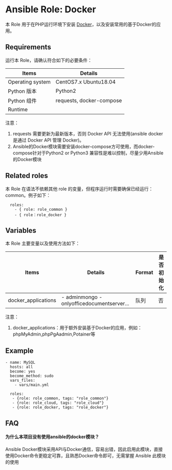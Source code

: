 Ansible Role: Docker
=========

本 Role 用于在PHP运行环境下安装 [Docker](https://www.docker.com/)，以及安装常用的基于Docker的应用。

## Requirements

运行本 Role，请确认符合如下的必要条件：

| **Items**      | **Details** |
| ------------------| ------------------|
| Operating system | CentOS7.x Ubuntu18.04 |
| Python 版本 | Python2  |
| Python 组件 |  requests, docker-compose  |
| Runtime |  |

注意： 
1. requests 需要更新为最新版本，否则 Docker API 无法使用(ansible docker 是通过 Docker API 管理 Docker)。
2. Ansible的Docker模块需要安装docker-compose方可使用，而docker-compose针对于Python2 or Python3 兼容性是难以控制，尽量少用Ansible的Docker模块


## Related roles

本 Role 在语法不依赖其他 role 的变量，但程序运行时需要确保已经运行： common。例子如下：

```
  roles:
    - { role: role_common }
    - { role：role_docker }
```


## Variables

本 Role 主要变量以及使用方法如下：

| **Items**      | **Details** | **Format**  | **是否初始化** |
| ------------------| ------------------|-----|-----|
| docker_applications | - adminmongo - onlyofficedocumentserver... | 队列 | 否 |

注意： 
1. docker_applications：用于额外安装基于Docker的应用，例如：phpMyAdmin,phpPgAadmin,Potainer等

## Example

```
- name: MySQL
  hosts: all
  become: yes
  become_method: sudo 
  vars_files:
    - vars/main.yml 

  roles:
   - {role: role_common, tags: "role_common"}   
   - {role: role_cloud, tags: "role_cloud"}
   - {role: role_docker, tags: "role_docker"}
```

## FAQ

#### 为什么本项目没有使用ansible的docker模块？

Ansible Docker模块采用API与Docker通信，容易出错，因此启用此模块，直接使用Docker命令更稳定可靠，且熟悉Docker命令即可，无需掌握 Ansible 此模块的使用
